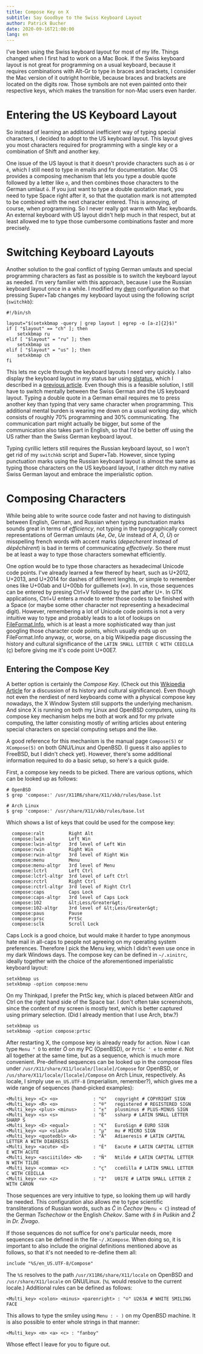 ```yaml
---
title: Compose Key on X
subtitle: Say Goodbye to the Swiss Keyboard Layout
author: Patrick Bucher
date: 2020-09-16T21:00:00
lang: en
---
```


I've been using the Swiss keyboard layout for most of my life. Things changed
when I first had to work on a Mac Book. If the Swiss keyboard layout is not
great for programming on a usual keyboard, because it requires combinations with
Alt-Gr to type in braces and brackets, I consider the Mac version of it outright
horrible, because braces and brackets are located on the digits row. Those
symbols are not even painted onto their respective keys, which makes the
transition for non-Mac users even harder.

# Entering the US Keyboard Layout

So instead of learning an additional inefficient way of typing special
characters, I decided to adopt to the US keyboard layout. This layout gives you
most characters required for programming with a single key or a combination of
Shift and another key.

One issue of the US layout is that it doesn't provide characters such as `ö` or
`é`, which I still need to type in emails and for documentation. Mac OS provides
a composing mechanism that lets you type a double quote followed by a
letter like `o`, and then combines those characters to the German umlaut `ö`. If
you just want to type a double quotation mark, you need to type Space right
after it, so that the quotation mark is not attempted to be combined with the
next character entered. This is annoying, of course, when programming. So I
never really got warm with Mac keyboards. An external keyboard with US layout
didn't help much in that respect, but at least allowed me to type those
cumbersome combinations faster and more precisely.

# Switching Keyboard Layouts

Another solution to the goal conflict of typing German umlauts and special
programming characters as fast as possible is to switch the keyboard layout as
needed. I'm very familier with this approach, because I use the Russian keyboard
layout once in a while. I modified my [dwm](http://dwm.suckless.org/)
configuration so that pressing Super+Tab changes my keyboard layout using the
following script (`switchkb`):

    #!/bin/sh

    layout="$(setxkbmap -query | grep layout | egrep -o [a-z]{2}$)"
    if [ "$layout" == "ch" ]; then
        setxkbmap ru
    elif [ "$layout" = "ru" ]; then
        setxkbmap us 
    elif [ "$layout" = "us" ]; then
        setxkbmap ch
    fi

This lets me cycle through the keyboard layouts I need very quickly. I also
display the keyboard layout in my status bar using
[slstatus](http://tools.suckless.org/slstatus/), which I described in a
[previous
article](https://paedubucher.ch/articles/2020-09-05-openbsd-on-the-desktop-part-i.html).
Even though this is a feasible solution, I still have to switch mentally between
the Swiss German and the US keyboard layout. Typing a double quote in a German
email requires me to press another key than typing that very same character
when programming. This additional mental burden is wearing me down on a usual
working day, which consists of roughly 70% programming and 30% communicating.
The communication part might actually be bigger, but some of the communication
also takes part in English, so that I'd be better off using the US rather than
the Swiss German keyboard layout.

Typing cyrillic letters still requires the Russian keyboard layout, so I won't
get rid of my `switchkb` script and Super+Tab. However, since typing punctuation
marks using the Russian keyboard layout is almost the same as typing those
characters on the US keyboard layout, I rather ditch my native Swiss German
layout and embrace the imperialistic option.

# Composing Characters

While being able to write source code faster and not having to distinguish
between English, German, and Russian when typing punctuation marks sounds great
in terms of _efficiency_, not typing in the typographically correct
representations of German umlauts (_Ae_, _Oe_, _Ue_ instead of _Ä_, _Ö_, _Ü_) or
misspelling french words with accent marks (_depecherent_ instead of
_dépêchèrent_) is bad in terms of communicating _effectively_. So there must be
at least a way to type those characters somewhat efficiently.

One option would be to type those characters as hexadecimal Unicode code points.
I've already learned a few thereof by heart, such as U+2012, U+2013, and U+2014
for dashes of different lenghts, or simple to remember ones like U+00ab and
U+00bb for guillemets (_«»_). In `vim`, those sequences can be entered by
presing Ctrl+V followed by the part after U+. In GTK applications, Ctrl+U enters
a mode to enter those codes to be finished with a Space (or maybe some other
character not representing a hexadecimal digit). However, remembering a lot of
Unicode code points is not a very intuitive way to type and probably leads to a
lot of lookups on [FileFormat.Info](https://www.fileformat.info), which is at
least a more sophisticated way than just googling those character code points,
which usually ends up on FileFormat.Info anyway, or, worse, on a big Wikipedia
page discussing the history and cultural significance of the `LATIN SMALL LETTER
C WITH CEDILLA` (ç) before giving me it's code point U+00E7.

## Entering the Compose Key

A better option is certainly the _Compose Key_. (Check out this [Wikipedia
Article](https://en.wikipedia.org/wiki/Compose_key) for a discussion of its
history and cultural significance). Even though not even the nerdiest of nerd
keyboards come with a physical compose key nowadays, the X Window System still
supports the underlying mechanism. And since X is running on both my Linux and
OpenBSD computers, using its compose key mechanism helps me both at work and for
my private computing, the latter consisting mostly of writing articles about
entering special characters on special computing setups and the like.

A good reference for this mechanism is the manual page `Compose(5)` or
`XCompose(5)` on both GNU/Linux and OpenBSD. (I guess it also applies to
FreeBSD, but I didn't check yet). However, there's some additional information
required to do a basic setup, so here's a quick guide.

First, a compose key needs to be picked. There are various options, which can be
looked up as follows:

    # OpenBSD
    $ grep 'compose:' /usr/X11R6/share/X11/xkb/rules/base.lst

    # Arch Linux
    $ grep 'compose:' /usr/share/X11/xkb/rules/base.lst

Which shows a list of keys that could be used for the compose key:

      compose:ralt         Right Alt
      compose:lwin         Left Win
      compose:lwin-altgr   3rd level of Left Win
      compose:rwin         Right Win
      compose:rwin-altgr   3rd level of Right Win
      compose:menu         Menu
      compose:menu-altgr   3rd level of Menu
      compose:lctrl        Left Ctrl
      compose:lctrl-altgr  3rd level of Left Ctrl
      compose:rctrl        Right Ctrl
      compose:rctrl-altgr  3rd level of Right Ctrl
      compose:caps         Caps Lock
      compose:caps-altgr   3rd level of Caps Lock
      compose:102          &lt;Less/Greater&gt;
      compose:102-altgr    3rd level of &lt;Less/Greater&gt;
      compose:paus         Pause
      compose:prsc         PrtSc
      compose:sclk         Scroll Lock

Caps Lock is a good choice, but would make it harder to type anonymous hate mail
in all-caps to people not agreeing on my operating system preferences.
Therefore I pick the Menu key, which I didn't even use once in my dark Windows
days. The compose key can be defined in `~/.xinitrc`, ideally together with the
choice of the aforementioned imperialistic keyboard layout:

    setxkbmap us
    setxkbmap -option compose:menu

On my Thinkpad, I prefer the PrtSc key, which is placed between AltGr and Ctrl
on the right hand side of the Space bar. I don't often take screenshots, since the
content of my screen is mostly text, which is better captured using primary
selection. (Did I already mention that I use Arch, btw.?)

    setxkbmap us
    setxkbmap -option compose:prtsc

After restarting X, the compose key is already ready for action. Now I can type
`Menu " O` to enter _Ö_ on my PC (OpenBSD), or `PrtSc ' e` to enter _é_. Not all
together at the same time, but as a sequence, which is much more convenient.
Pre-defined sequences can be looked up in the compose files under
`/usr/X11/share/X11/locale/[locale]/Compose` for OpenBSD, or
`/us/share/X11/locale/[locale]/Compose` on Arch Linux, respectively. As locale,
I simply use `en_US.UTF-8` (imperialism, remember?), which gives me a wide range
of sequences (hand-picked examples):

    <Multi_key> <C> <o> 			: "©"   copyright # COPYRIGHT SIGN
    <Multi_key> <R> <o> 			: "®"   registered # REGISTERED SIGN
    <Multi_key> <plus> <minus>     	: "±"   plusminus # PLUS-MINUS SIGN
    <Multi_key> <s> <s>            	: "ß"   ssharp # LATIN SMALL LETTER SHARP S
    <Multi_key> <E> <equal>        	: "€"   EuroSign # EURO SIGN
    <Multi_key> <u> <slash> 		: "µ"   mu # MICRO SIGN
    <Multi_key> <quotedbl> <A>     	: "Ä"   Adiaeresis # LATIN CAPITAL LETTER A WITH DIAERESIS
    <Multi_key> <acute> <E>        	: "É"   Eacute # LATIN CAPITAL LETTER E WITH ACUTE
    <Multi_key> <asciitilde> <N>   	: "Ñ"   Ntilde # LATIN CAPITAL LETTER N WITH TILDE
    <Multi_key> <comma> <c>        	: "ç"   ccedilla # LATIN SMALL LETTER C WITH CEDILLA
    <Multi_key> <v> <z> 			: "ž"   U017E # LATIN SMALL LETTER Z WITH CARON

Those sequences are very intuitive to type, so looking them up will hardly be
needed. This configuration also allows me to type scientific transliterations of
Russian words, such as _Č_ in _Čechov_ (`Menu < C`) instead of the German _Tschechow_
or the English _Chekov_. Same with _š_ in _Puškin_ and _Ž_ in _Dr. Živago_.

If those sequences do not suffice for one's particular needs, more sequences can
be defined in the file `~/.XCompose`. When doing so, it is important to also
include the original definitions mentioned above as follows, so that it's not
needed to re-define them all:

    include "%S/en_US.UTF-8/Compose"

The `%S` resolves to the path `/usr/X11R6/share/X11/locale` on OpenBSD and
`/usr/share/X11/locale` on GNU/Linux. (`%L` would resolve to the current
locale.) Additional rules can be defined as follows:

    <Multi_key> <colon> <minus> <parenright> : "☺" U263A # WHITE SMILING FACE

This allows to type the smiley using `Menu : - )` on my OpenBSD machine. It is
also possible to enter whole strings in that manner:

    <Multi_key> <m> <a> <c> : "fanboy"

Whose effect I leave for you to figure out.
